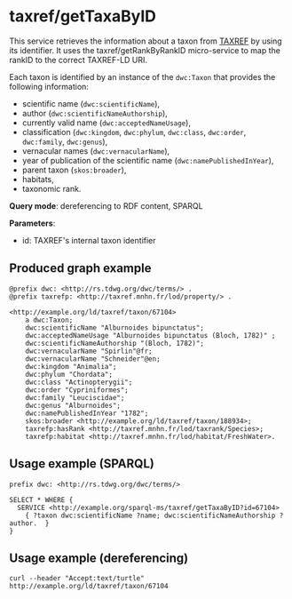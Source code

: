 
# taxref/getTaxaByID


This service retrieves the information about a taxon from [TAXREF](https://taxref.mnhn.fr/taxref-web/accueil) by using its identifier.
It uses the taxref/getRankByRankID micro-service to map the rankID to the correct TAXREF-LD URI. 

Each taxon is identified by an instance of the `dwc:Taxon` that provides the following information:
- scientific name (`dwc:scientificName`),
- author (`dwc:scientificNameAuthorship`),
- currently valid name (`dwc:acceptedNameUsage`),
- classification (`dwc:kingdom`, `dwc:phylum`, `dwc:class`, `dwc:order`, `dwc:family`, `dwc:genus`),
- vernacular names (`dwc:vernacularName`),
- year of publication of the scientific name (`dwc:namePublishedInYear`),
- parent taxon (`skos:broader`),
- habitats,
- taxonomic rank.

**Query mode**: dereferencing to RDF content, SPARQL

**Parameters**: 
- id: TAXREF's internal taxon identifier




## Produced graph example

```turtle
@prefix dwc: <http://rs.tdwg.org/dwc/terms/> .
@prefix taxrefp: <http://taxref.mnhn.fr/lod/property/> .

<http://example.org/ld/taxref/taxon/67104>
    a dwc:Taxon;
    dwc:scientificName "Alburnoides bipunctatus";
    dwc:acceptedNameUsage "Alburnoides bipunctatus (Bloch, 1782)" ;
    dwc:scientificNameAuthorship "(Bloch, 1782)";
    dwc:vernacularName "Spirlin"@fr;
    dwc:vernacularName "Schneider"@en;
    dwc:kingdom "Animalia";
    dwc:phylum "Chordata";
    dwc:class "Actinopterygii";
    dwc:order "Cypriniformes";
    dwc:family "Leuciscidae";
    dwc:genus "Alburnoides";
    dwc:namePublishedInYear "1782";
    skos:broader <http://example.org/ld/taxref/taxon/188934>;
    taxrefp:hasRank <http://taxref.mnhn.fr/lod/taxrank/Species>;
    taxrefp:habitat <http://taxref.mnhn.fr/lod/habitat/FreshWater>.
```

## Usage example (SPARQL)

```sparql
prefix dwc: <http://rs.tdwg.org/dwc/terms/>

SELECT * WHERE {
  SERVICE <http://example.org/sparql-ms/taxref/getTaxaByID?id=67104>
    { ?taxon dwc:scientificName ?name; dwc:scientificNameAuthorship ?author.  }
}
```

## Usage example (dereferencing)

    curl --header "Accept:text/turtle" http://example.org/ld/taxref/taxon/67104

